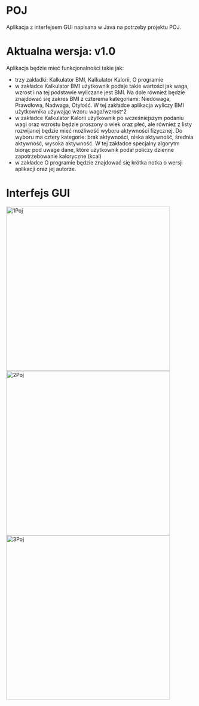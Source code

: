 # POJ

Aplikacja z interfejsem GUI napisana w Java na potrzeby projektu POJ.

# Aktualna wersja: v1.0
Aplikacja będzie mieć funkcjonalności takie jak:
- trzy zakładki: Kalkulator BMI, Kalkulator Kalorii, O programie
- w zakładce Kalkulator BMI użytkownik podaje takie wartości jak waga, wzrost i na tej podstawie wyliczane jest BMI. Na dole również będzie znajdować się zakres BMI z czterema kategoriami: Niedowaga, Prawdłowa, Nadwaga, Otyłość. W tej zakładce aplikacja wyliczy BMI użytkownika używając wzoru waga/wzrost^2
- w zakładce Kalkulator Kalorii użytkownik po wcześniejszym podaniu wagi oraz wzrostu będzie proszony o wiek oraz płeć, ale również z listy rozwijanej będzie mieć możliwość wyboru aktywności fizycznej. Do wyboru ma cztery kategorie: brak aktywności, niska aktywność, średnia aktywność, wysoka aktywność. W tej zakładce specjalny algorytm biorąc pod uwage dane, które użytkownik podał policzy dzienne zapotrzebowanie kaloryczne (kcal)
- w zakładce O programie będzie znajdować się krótka notka o wersji aplikacji oraz jej autorze.

# Interfejs GUI

<img width="438" alt="1Poj" src="https://github.com/pawlak20k/POJ/assets/115339814/d57b6092-ca12-42e0-83af-3f05eaabdc14">
<img width="438" alt="2Poj" src="https://github.com/pawlak20k/POJ/assets/115339814/a00aedea-6659-4a39-ad7c-9167e0e45deb">
<img width="438" alt="3Poj" src="https://github.com/pawlak20k/POJ/assets/115339814/4dc77ec8-79e6-4bd4-a2d6-888d7a90658b">
